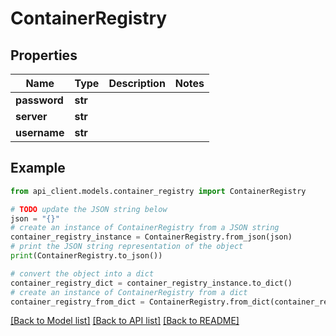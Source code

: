# ContainerRegistry


## Properties

Name | Type | Description | Notes
------------ | ------------- | ------------- | -------------
**password** | **str** |  | 
**server** | **str** |  | 
**username** | **str** |  | 

## Example

```python
from api_client.models.container_registry import ContainerRegistry

# TODO update the JSON string below
json = "{}"
# create an instance of ContainerRegistry from a JSON string
container_registry_instance = ContainerRegistry.from_json(json)
# print the JSON string representation of the object
print(ContainerRegistry.to_json())

# convert the object into a dict
container_registry_dict = container_registry_instance.to_dict()
# create an instance of ContainerRegistry from a dict
container_registry_from_dict = ContainerRegistry.from_dict(container_registry_dict)
```
[[Back to Model list]](../README.md#documentation-for-models) [[Back to API list]](../README.md#documentation-for-api-endpoints) [[Back to README]](../README.md)


